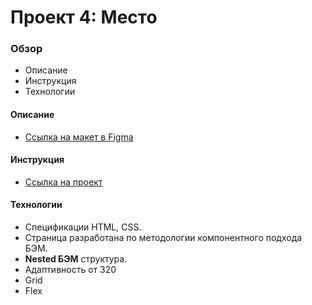 # Проект 4: Место

### Обзор
* Описание
* Инструкция
* Технологии

#### Описание
* [Ссылка на макет в Figma](https://alexandrprokhorov1988.github.io/Landing/)

#### Инструкция
* [Ссылка на проект](https://alexandrprokhorov1988.github.io/mesto/)


#### Технологии
* Спецификации HTML, CSS.
* Страница разработана по методологии компонентного подхода БЭМ. 
* **Nested БЭМ** структура.  
* Адаптивность от 320
* Grid
* Flex 
